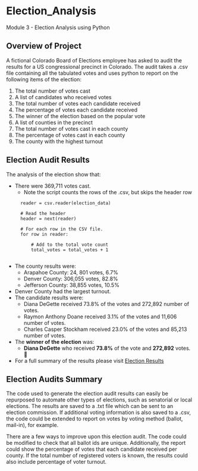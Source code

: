 # Election_Analysis
Module 3 - Election Analysis using Python

## Overview of Project
A fictional Colorado Board of Elections employee has asked to audit the results for a US congressional precinct in Colorado. The audit takes a .csv file containing all the tabulated votes and uses python to report on the following items of the election:
1. The total number of votes cast
1. A list of candidates who received votes
1. The total number of votes each candidate received
1. The percentage of votes each candidate received
1. The winner of the election based on the popular vote
1. A list of counties in the precinct
1. The total number of votes cast in each county
1. The percentage of votes cast in each county
1. The county with the highest turnout

## Election Audit Results
The analysis of the election show that:
* There were 369,711 votes cast.
  * Note the script counts the rows of the .csv, but skips the header row 
  ```with open(file_to_load) as election_data:
    reader = csv.reader(election_data)

    # Read the header
    header = next(reader)

    # For each row in the CSV file.
    for row in reader:

        # Add to the total vote count
        total_votes = total_votes + 1
         
* The county results were:
  * Arapahoe County: 24, 801 votes, 6.7%
  * Denver County: 306,055 votes, 82.8% 
  * Jefferson County:  38,855 votes,  10.5% 
* Denver County had the largest turnout.
* The candidate results were:
  * Diana DeGette received 73.8% of the votes and 272,892 number of votes.
  * Raymon Anthony Doane received 3.1% of the votes and 11,606 number of votes.
  * Charles Casper Stockham received 23.0% of the votes and 85,213 number of votes.
* The **winner of the election** was:
  * **Diana DeGette** who received **73.8%** of the vote and **272,892** votes. :tada:
* For a full summary of the results please visit [Election Results](analysis/election_results.txt)


## Election Audits Summary
The code used to generate the election audit results can easily be repurposed to automate other types of elections, such as senatorial or local elections. The results are saved to a .txt file which can be sent to an election commission. If additional voting information is also saved to a .csv, the code could be extended to report on votes by voting method (ballot, mail-in), for example. 

There are a few ways to improve upon this election audit.  The code could be modified to check that all ballot ids are unique. Additionally, the report could show the percentage of votes that each candidate received per county. If the total number of registered voters is known, the results could also include percentage of voter turnout.



